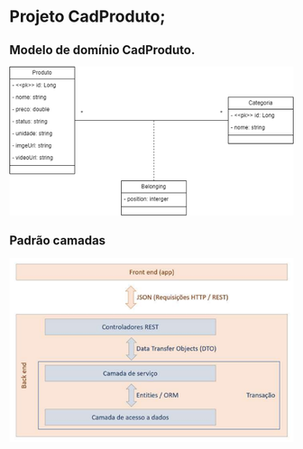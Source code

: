 # Projeto CadProduto;

## Modelo de domínio CadProduto.

![Modelo de domínio CadProduto](https://github.com/andreluizcnunes/apiProdutos/blob/a3f8d99ef5f8ee30c573057cdc8edbf3c5c67ad1/imgReadme/objectModel.png)

## Padrão camadas

![Padrão camadas CadProduto](imgReadme/padraodecamadas.png)
